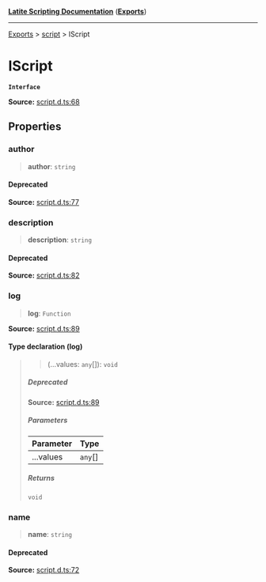 [**Latite Scripting Documentation**](../../README.md) ([**Exports**](../../exports.md))

---

[Exports](../../exports.md) > [script](../index.md) > IScript

# IScript

**`Interface`**

**Source:** [script.d.ts:68](https://github.com/LatiteScripting/latitescripting.github.io/blob/5c29411/definitions/script.d.ts#L68)

## Properties

### author

> **author**: `string`

#### Deprecated

**Source:** [script.d.ts:77](https://github.com/LatiteScripting/latitescripting.github.io/blob/5c29411/definitions/script.d.ts#L77)

### description

> **description**: `string`

#### Deprecated

**Source:** [script.d.ts:82](https://github.com/LatiteScripting/latitescripting.github.io/blob/5c29411/definitions/script.d.ts#L82)

### log

> **log**: `Function`

**Source:** [script.d.ts:89](https://github.com/LatiteScripting/latitescripting.github.io/blob/5c29411/definitions/script.d.ts#L89)

#### Type declaration (log)

> > (...values: `any`[]): `void`
>
> ##### Deprecated
>
> **Source:** [script.d.ts:89](https://github.com/LatiteScripting/latitescripting.github.io/blob/5c29411/definitions/script.d.ts#L89)
>
> ##### Parameters
>
> | Parameter | Type    |
> | :-------- | :------ |
> | ...values | `any`[] |
>
> ##### Returns
>
> `void`

### name

> **name**: `string`

#### Deprecated

**Source:** [script.d.ts:72](https://github.com/LatiteScripting/latitescripting.github.io/blob/5c29411/definitions/script.d.ts#L72)
